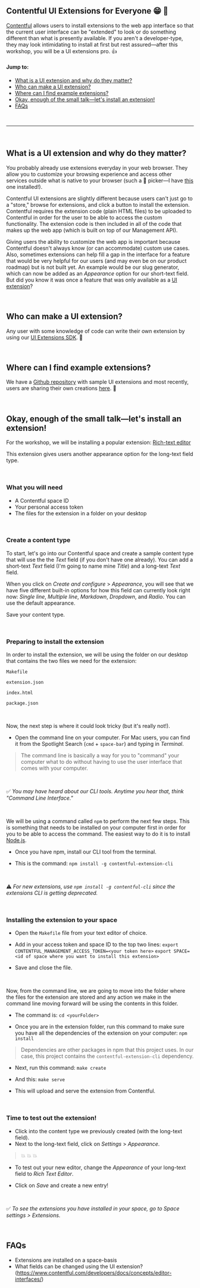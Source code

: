 ## Contentful UI Extensions for Everyone :grin: :tada:


[Contentful](https://www.contentful.com/) allows users to install extensions to the web app interface so that the current user interface can be "extended" to look or do something different than what is presently available. If you aren't a developer-type, they may look intimidating to install at first but rest assured&mdash;after this workshop, you will be a UI extensions pro. :+1:

#### Jump to:
- [What is a UI extension and why do they matter?](#what-is-a-ui-extension-and-why-do-they-matter)
- [Who can make a UI extension?](#who-can-make-a-ui-extension)
- [Where can I find example extensions?](#where-can-i-find-example-extensions)
- [Okay, enough of the small talk&mdash;let's install an extension!](#okay-enough-of-the-small-talk&mdash;lets-install-an-extension)
- [FAQs](#faqs)

<br>
<hr>
<br>

## What is a UI extension and why do they matter?

You probably already use extensions everyday in your web browser. They allow you to customize your browsing experience and access other services outside what is native to your browser (such a  :rainbow:  picker&mdash;I have [this](https://goo.gl/xdYHW) one installed!).

Contentful UI extensions are slightly different because users can't just go to a "store," browse for extensions, and click a button to install the extension. Contentful requires the extension code (plain HTML files) to be uploaded to Contentful in order for the user to be able to access the custom functionality. The extension code is then included in all of the code that makes up the web app (which is built on top of our Management API).

Giving users the ability to customize the web app is important because Contentful doesn't always know (or can accommodate) custom use cases. Also, sometimes extensions can help fill a gap in the interface for a feature that would be very helpful for our users (and may even be on our product roadmap) but is not built yet. An example would be our slug generator, which can now be added as an _Appearance_ option for our short-text field. But did you know it was once a feature that was only available as a [UI extension](https://github.com/contentful/extensions/tree/master/samples/slug)?

<br>

## Who can make a UI extension?
Any user with some knowledge of code can write their own extension by using our [UI Extensions SDK](https://github.com/contentful/ui-extensions-sdk). :punch:

<br>

## Where can I find example extensions?
We have a [Github repository](https://github.com/contentful/extensions) with sample UI extensions and most recently, users are sharing their own creations [here](https://www.contentfulcommunity.com/c/ecosystem/show-us-your-extension). :beers:

<br>

## Okay, enough of the small talk&mdash;let's install an extension!

For the workshop, we will be installing a popular extension: [Rich-text editor](https://github.com/contentful/extensions/tree/master/samples/alloy-editor)

This extension gives users another appearance option for the long-text field type.

<br>

### What you will need
- A Contentful space ID
- Your personal access token
- The files for the extension in a folder on your desktop

<br>

### Create a content type
To start, let's go into our Contentful space and create a sample content type that will use the the _Text_ field (if you don't have one already). You can add a short-text  _Text_ field (I'm going to name mine _Title_) and a long-text _Text_ field.

When you click on _Create and configure_ > _Appearance_, you will see that we have five different built-in options for how this field can currently look right now: _Single line_, _Multiple line_, _Markdown_, _Dropdown_, and _Radio_. You can use the default appearance.

Save your content type.

<br>

### Preparing to install the extension

In order to install the extension, we will be using the folder on our desktop that contains the two files we need for the extension:

`Makefile`

`extension.json`

`index.html`

`package.json`

<br>

Now, the next step is where it could look tricky (but it's really not!).

- Open the command line on your computer. For Mac users, you can find it from the Spotlight Search (`cmd` + `space-bar`) and typing in _Terminal_.

> The command line is basically a way for you to "command" your computer what to do without having to use the user interface that comes with your computer.

<br>

:white_check_mark:	_You may have heard about our CLI tools. Anytime you hear that, think "Command Line Interface."_

<br>

We will be using a command called `npm` to perform the next few steps. This is something that needs to be installed on your computer first in order for you to be able to access the command. The easiest way to do it is to install [Node.js](https://docs.npmjs.com/getting-started/installing-node).

- Once you have npm, install our CLI tool from the terminal.

- This is the command:
`npm install -g contentful-extension-cli`

<br>

:warning:  _For new extensions, use `npm install -g contentful-cli` since the extensions CLI is getting deprecated._


<br>

### Installing the extension to your space

- Open the `Makefile` file from your text editor of choice.

- Add in your access token and space ID to the top two lines:
`export CONTENTFUL_MANAGEMENT_ACCESS_TOKEN=<your token here>`
`export SPACE=<id of space where you want to install this extension>`

- Save and close the file.

<br>

Now, from the command line, we are going to move into the folder where the files for the extension are stored and any action we make in the command line moving forward will be using the contents in this folder.

- The command is:
`cd <yourFolder>`

- Once you are in the extension folder, run this command to make sure you have all the dependencies of the extension on your computer:
`npm install`

> Dependencies are other packages in npm that this project uses. In our case, this project contains the `contentful-extension-cli` dependency.

- Next, run this command:
`make create`

- And this:
`make serve`

- This will upload and serve the extension from Contentful.

<br>

### Time to test out the extension!
- Click into the content type we previously created (with the long-text field).
- Next to the long-text field, click on _Settings_ > _Appearance_.

> :boom: :boom: :boom:

- To test out your new editor, change the _Appearance_ of your long-text field to _Rich Text Editor_.

- Click on _Save_ and create a new entry!

<br>

:white_check_mark: _To see the extensions you have installed in your space, go to _Space settings_ > _Extensions_._

<br>


## FAQs
- Extensions are installed on a space-basis
- What fields can be changed using the UI extension? (https://www.contentful.com/developers/docs/concepts/editor-interfaces/)
